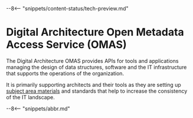 <!-- SPDX-License-Identifier: CC-BY-4.0 -->
<!-- Copyright Contributors to the Egeria project. -->

--8<-- "snippets/content-status/tech-preview.md"

# Digital Architecture Open Metadata Access Service (OMAS)

The Digital Architecture OMAS provides APIs for tools and applications managing the design of data structures, software and the IT infrastructure that supports the operations of the organization.

It is primarily supporting architects and their tools as they are setting up [subject area materials](/concepts/subject-area) and standards that help to increase the consistency of the IT landscape.


--8<-- "snippets/abbr.md"
